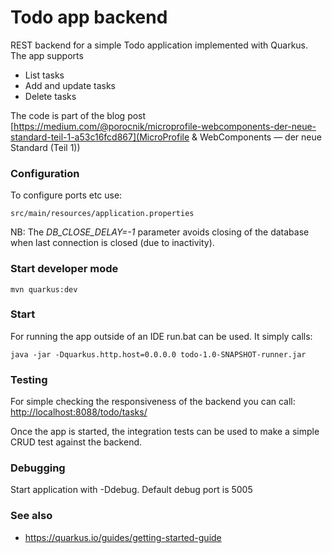 # Todo app backend

REST backend for a simple Todo application implemented with Quarkus. The app supports 

* List tasks
* Add and update tasks
* Delete tasks

The code is part of the blog post [https://medium.com/@porocnik/microprofile-webcomponents-der-neue-standard-teil-1-a53c16fcd867](MicroProfile & WebComponents — der neue Standard (Teil 1))

### Configuration 

To configure ports etc use:

	src/main/resources/application.properties
	
NB: The *DB_CLOSE_DELAY=-1*	parameter avoids closing of the database when last connection is closed (due to inactivity).

### Start developer mode

    mvn quarkus:dev

### Start

For running the app outside of an IDE run.bat can be used. It simply calls:
	
	java -jar -Dquarkus.http.host=0.0.0.0 todo-1.0-SNAPSHOT-runner.jar

### Testing

For simple checking the responsiveness of the backend you can call: [http://localhost:8088/todo/tasks/](http://localhost:8088/todo/tasks/)

Once the app is started, the integration tests can be used to make a simple CRUD test against the backend. 


### Debugging

Start application with -Ddebug. Default debug port is 5005
	

### See also 

 * https://quarkus.io/guides/getting-started-guide
 


